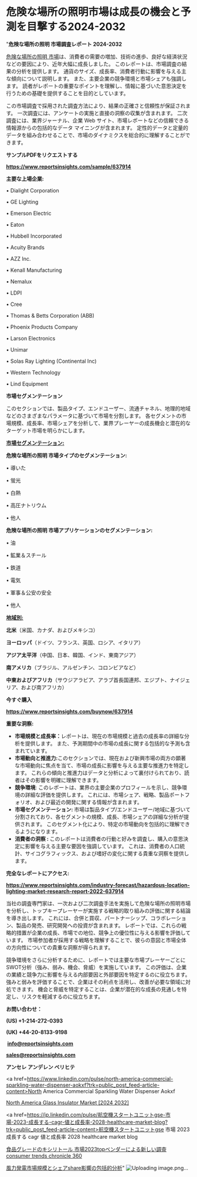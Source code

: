 # 危険な場所の照明市場は成長の機会と予測を目撃する2024-2032

"<strong>危険な場所の照明 市場調査レポート 2024-2032</strong>

<a href=https://www.reportsinsights.com/sample/637914>危険な場所の照明 市場</a>は、消費者の需要の増加、技術の進歩、良好な経済状況などの要因により、近年大幅に成長しました。 このレポートは、市場調査の結果の分析を提供します。 通貨のサイズ、成長率、消費者行動に影響を与える主な傾向について説明します。 また、主要企業の競争環境と市場シェアも強調します。 読者がレポートの重要なポイントを理解し、情報に基づいた意思決定を行うための基礎を提供することを目的としています。

この市場調査で採用された調査方法により、結果の正確さと信頼性が保証されます。 一次調査には、アンケートの実施と直接の洞察の収集が含まれます。 二次調査には、業界ジャーナル、企業 Web サイト、市場レポートなどの信頼できる情報源からの包括的なデータ マイニングが含まれます。 定性的データと定量的データを組み合わせることで、市場のダイナミクスを総合的に理解することができます。

<strong><b>サンプルPDFをリクエストする</b></strong>

<a href=https://www.reportsinsights.com/sample/637914><strong><u>https://www.reportsinsights.com/sample/637914</u></strong></a>

<strong>主要な上場企業:</strong>

• Dialight Corporation

• GE Lighting

• Emerson Electric

• Eaton

• Hubbell Incorporated

• Acuity Brands

• AZZ Inc.

• Kenall Manufacturing

• Nemalux

• LDPI

• Cree

• Thomas & Betts Corporation (ABB)

• Phoenix Products Company

• Larson Electronics

• Unimar

• Solas Ray Lighting (Continental Inc)

• Western Technology

• Lind Equipment

<strong>市場セグメンテーション</strong>

このセクションでは、製品タイプ、エンドユーザー、流通チャネル、地理的地域などのさまざまなパラメータに基づいて市場を分割します。 各セグメントの市場規模、成長率、市場シェアを分析して、業界プレーヤーの成長機会と潜在的なターゲット市場を明らかにします。

<strong><u>市場セグメンテーション</u></strong><strong><u>:</u></strong>

<strong>危険な場所の照明 市場タイプのセグメンテーション:</strong>

• 導いた

• 蛍光

• 白熱

• 高圧ナトリウム

• 他人

<strong>危険な場所の照明 市場アプリケーションのセグメンテーション:</strong>

• 油

• 鉱業＆スチール

• 鉄道

• 電気

• 軍事＆公安の安全

• 他人

<strong><u>地域別</u></strong><strong><u>:</u></strong>

<strong>北米</strong>（米国、カナダ、およびメキシコ）

<strong>ヨーロッパ</strong>（ドイツ、フランス、英国、ロシア、イタリア）

<strong>アジア太平洋</strong>（中国、日本、韓国、インド、東南アジア）

<strong>南アメリカ</strong>（ブラジル、アルゼンチン、コロンビアなど）

<strong>中東およびアフリカ</strong>（サウジアラビア、アラブ首長国連邦、エジプト、ナイジェリア、および南アフリカ）

<strong>今すぐ購入</strong>

<a href=https://www.reportsinsights.com/buynow/637914><strong><u>https://www.reportsinsights.com/buynow/637914</u></strong></a>

<strong>重要な洞察:</strong>
<ul>
  <li><strong>市場規模と成長率：</strong>レポートは、現在の市場規模と過去の成長率の詳細な分析を提供します。 また、予測期間中の市場の成長に関する包括的な予測も含まれています。</li>
  <li><strong>市場動向と推進力:</strong>このセクションでは、現在および新興市場の両方の顕著な市場動向に焦点を当て、市場の成長に影響を与える主要な推進力を特定します。 これらの傾向と推進力はデータと分析によって裏付けられており、読者はその影響を明確に理解できます。</li>
  <li><strong>競争環境</strong>: このレポートは、業界の主要企業のプロフィールを示し、競争環境の詳細な評価を提供します。 これには、市場シェア、戦略、製品ポートフォリオ、および最近の開発に関する情報が含まれます。</li>
  <li><strong>市場セグメンテーション: </strong>市場は製品タイプ/エンドユーザー/地域に基づいて分割されており、各セグメントの規模、成長、市場シェアの詳細な分析が提供されます。 このセグメント化により、特定の市場動向を包括的に理解できるようになります。</li>
  <li><strong>消費者の洞察 : </strong>このレポートは消費者の行動と好みを調査し、購入の意思決定に影響を与える主要な要因を強調しています。 これは、消費者の人口統計、サイコグラフィックス、および嗜好の変化に関する貴重な洞察を提供します。</li>
</ul>
<strong>完全なレポートにアクセス:</strong>

<a href=https://www.reportsinsights.com/industry-forecast/hazardous-location-lighting-market-research-report-2022-637914><strong><u><b>https://www.reportsinsights.com/industry-forecast/hazardous-location-lighting-market-research-report-2022-637914</b></u></strong></a>

当社の調査専門家は、一次および二次調査手法を実施して危険な場所の照明市場を分析し、トップキープレーヤーが実施する戦略的取り組みの評価に関する結論を導き出します。 これには、合併と買収、パートナーシップ、コラボレーション、製品の発売、研究開発への投資が含まれます。 レポートでは、これらの戦略的措置が企業の成長、市場での地位、競争上の優位性に与える影響を評価しています。 市場参加者が採用する戦略を理解することで、彼らの意図と市場全体の方向性についての貴重な洞察が得られます。

競争環境をさらに分析するために、レポートでは主要な市場プレーヤーごとにSWOT分析（強み、弱み、機会、脅威）を実施しています。 この評価は、企業の業績と競争力に影響を与える内部要因と外部要因を特定するのに役立ちます。 強みと弱みを評価することで、企業はその利点を活用し、改善が必要な領域に対処できます。 機会と脅威を特定することは、企業が潜在的な成長の見通しを特定し、リスクを軽減するのに役立ちます。

<strong>お問い合わせ：</strong>

<strong>(US) +1-214-272-0393</strong>

<strong>(UK) +44-20-8133-9198</strong>

<strong> </strong><a href=info@reportsinsights.com><strong><u>info@reportsinsights.com</u></strong></a>

<a href=sales@reportsinsights.com><strong><u>sales@reportsinsights.com</u></strong></a>

<strong>アンセレ アンデレン ベリヒテ</strong>

<a href=https://www.linkedin.com/pulse/north-america-commercial-sparkling-water-dispenser-aokxf?trk=public_post_feed-article-content>North America Commercial Sparkling Water Dispenser Aokxf</a>

<a href=https://www.linkedin.com/pulse/north-america-glass-insulator-market-emerging-zdwff/>North America Glass Insulator Market [2024 2032]</a>

<a href=https://jp.linkedin.com/pulse/航空機スタートユニットgse-市場-2023-成長する-cagr-値と成長率-2028-healthcare-market-blog?trk=public_post_feed-article-content>航空機スタートユニットgse 市場 2023 成長する cagr 値と成長率 2028 healthcare market blog</a>

<a href=https://www.linkedin.com/pulse/食品グレードのキシリトール-市場2023topベンダーによる新しい調査-consumer-trends-chronicle-360/>食品グレードのキシリトール 市場2023topベンダーによる新しい調査 consumer trends chronicle 360</a>

<a href=https://www.linkedin.com/pulse/風力発電市場規模とシェアshare影響の包括的分析-infopulse-daily-360-teqyf/>風力発電市場規模とシェアshare影響の包括的分析</a>"
![Uploading image.png…]()
